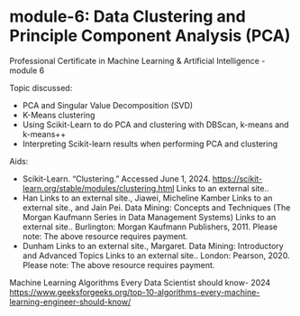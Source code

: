 # module-6: Data Clustering and Principle Component Analysis (PCA)
Professional Certificate in Machine Learning &amp; Artificial Intelligence - module 6

Topic discussed:
- PCA and Singular Value Decomposition (SVD)
- K-Means clustering
- Using Scikit-Learn to do PCA and clustering with DBScan, k-means and k-means++
- Interpreting Scikit-learn results when performing PCA and clustering

Aids:
- Scikit-Learn. “Clustering.” Accessed June 1, 2024. https://scikit-learn.org/stable/modules/clustering.html Links to an external site..
- Han Links to an external site., Jiawei, Micheline Kamber Links to an external site., and Jain Pei. Data Mining: Concepts and Techniques (The Morgan Kaufmann Series in Data Management Systems) Links to an external site.. Burlington: Morgan Kaufmann Publishers, 2011.
Please note: The above resource requires payment.
- Dunham Links to an external site., Margaret. Data Mining: Introductory and Advanced Topics Links to an external site.. London: Pearson, 2020.
Please note: The above resource requires payment.

Machine Learning Algorithms Every Data Scientist should know- 2024
https://www.geeksforgeeks.org/top-10-algorithms-every-machine-learning-engineer-should-know/